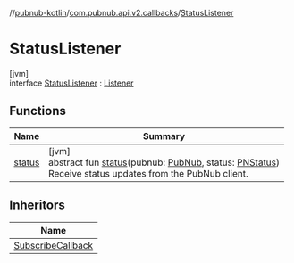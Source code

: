//[pubnub-kotlin](../../../index.md)/[com.pubnub.api.v2.callbacks](../index.md)/[StatusListener](index.md)

# StatusListener

[jvm]\
interface [StatusListener](index.md) : [Listener](../../com.pubnub.api.callbacks/-listener/index.md)

## Functions

| Name | Summary |
|---|---|
| [status](status.md) | [jvm]<br>abstract fun [status](status.md)(pubnub: [PubNub](../../com.pubnub.api/-pub-nub/index.md), status: [PNStatus](../../com.pubnub.api.models.consumer/-p-n-status/index.md))<br>Receive status updates from the PubNub client. |

## Inheritors

| Name |
|---|
| [SubscribeCallback](../../com.pubnub.api.callbacks/-subscribe-callback/index.md) |
